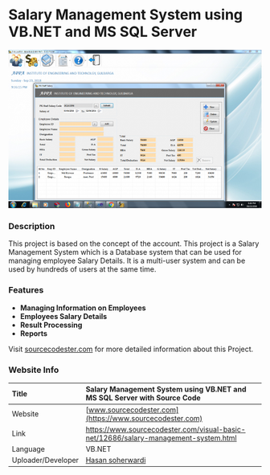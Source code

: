 
# Salary Management System using VB.NET and MS SQL Server

<div align="center"><img src ="salary.png" alt="Salary Management System Image"/></div>

### Description

This project is based on the concept of the account. This project is a Salary Management System which is a Database system that can be used for managing employee Salary Details. It is a multi-user system and can be used by hundreds of users at the same time.

### Features

<ul>
  <li><strong>Managing Information on Employees</strong></li>
  <li><strong>Employees Salary Details</strong></li>
  <li><strong>Result Processing</strong></li>
  <li><strong>Reports</strong></li>
</ul>

Visit [sourcecodester.com](https://www.sourcecodester.com/visual-basic-net/12686/salary-management-system.html) for more detailed information about this Project.

### Website Info

| Title | Salary Management System using VB.NET and MS SQL Server with Source Code |
|:--|:--|
| Website | [www.sourcecodester.com](https://www.sourcecodester.com) |
| Link | https://www.sourcecodester.com/visual-basic-net/12686/salary-management-system.html |
| Language | VB.NET |
| Uploader/Developer | [Hasan soherwardi](https://www.sourcecodester.com/users/hasan-soherwardi) |
